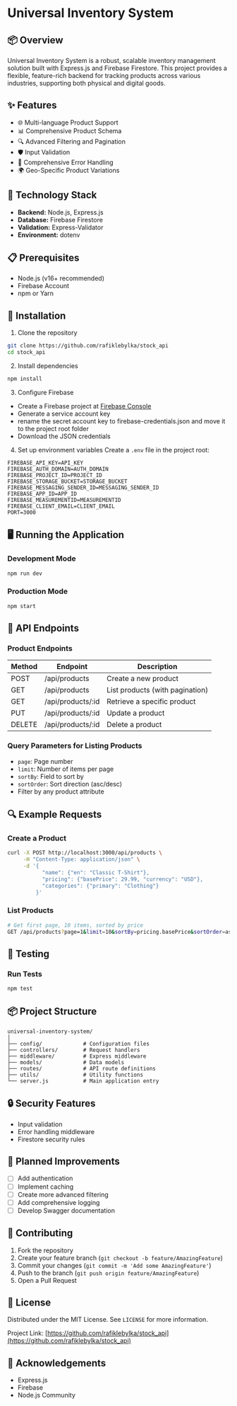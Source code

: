 # Universal Inventory System

## 📦 Overview

Universal Inventory System is a robust, scalable inventory management solution built with Express.js and Firebase Firestore. This project provides a flexible, feature-rich backend for tracking products across various industries, supporting both physical and digital goods.


## ✨ Features

- 🌐 Multi-language Product Support
- 📊 Comprehensive Product Schema
- 🔍 Advanced Filtering and Pagination
- 🛡️ Input Validation
- 📝 Comprehensive Error Handling
- 🌍 Geo-Specific Product Variations

## 🚀 Technology Stack

- **Backend:** Node.js, Express.js
- **Database:** Firebase Firestore
- **Validation:** Express-Validator
- **Environment:** dotenv

## 📋 Prerequisites

- Node.js (v16+ recommended)
- Firebase Account
- npm or Yarn

## 🔧 Installation

1. Clone the repository
```bash
git clone https://github.com/rafiklebylka/stock_api
cd stock_api
```

2. Install dependencies
```bash
npm install
```

3. Configure Firebase
- Create a Firebase project at [Firebase Console](https://console.firebase.google.com/)
- Generate a service account key
- rename the secret account key to firebase-credentials.json and move it to the project root folder
- Download the JSON credentials

4. Set up environment variables
Create a `.env` file in the project root:
```
FIREBASE_API_KEY=API_KEY
FIREBASE_AUTH_DOMAIN=AUTH_DOMAIN
FIREBASE_PROJECT_ID=PROJECT_ID
FIREBASE_STORAGE_BUCKET=STORAGE_BUCKET
FIREBASE_MESSAGING_SENDER_ID=MESSAGING_SENDER_ID
FIREBASE_APP_ID=APP_ID
FIREBASE_MEASUREMENTID=MEASUREMENTID
FIREBASE_CLIENT_EMAIL=CLIENT_EMAIL
PORT=3000
```

## 🖥️ Running the Application

### Development Mode
```bash
npm run dev
```

### Production Mode
```bash
npm start
```

## 📘 API Endpoints

### Product Endpoints

| Method | Endpoint          | Description                     |
|--------|-------------------|---------------------------------|
| POST   | /api/products     | Create a new product            |
| GET    | /api/products     | List products (with pagination) |
| GET    | /api/products/:id | Retrieve a specific product     |
| PUT    | /api/products/:id | Update a product                |
| DELETE | /api/products/:id | Delete a product                |

### Query Parameters for Listing Products

- `page`: Page number
- `limit`: Number of items per page
- `sortBy`: Field to sort by
- `sortOrder`: Sort direction (asc/desc)
- Filter by any product attribute

## 🔍 Example Requests

### Create a Product
```bash
curl -X POST http://localhost:3000/api/products \
     -H "Content-Type: application/json" \
     -d '{
           "name": {"en": "Classic T-Shirt"},
           "pricing": {"basePrice": 29.99, "currency": "USD"},
           "categories": {"primary": "Clothing"}
         }'
```

### List Products
```bash
# Get first page, 10 items, sorted by price
GET /api/products?page=1&limit=10&sortBy=pricing.basePrice&sortOrder=asc
```

## 🧪 Testing

### Run Tests
```bash
npm test
```

## 📦 Project Structure
```
universal-inventory-system/
│
├── config/             # Configuration files
├── controllers/        # Request handlers
├── middleware/         # Express middleware
├── models/             # Data models
├── routes/             # API route definitions
├── utils/              # Utility functions
└── server.js           # Main application entry
```

## 🔒 Security Features

- Input validation
- Error handling middleware
- Firestore security rules

## 🚧 Planned Improvements

- [ ] Add authentication
- [ ] Implement caching
- [ ] Create more advanced filtering
- [ ] Add comprehensive logging
- [ ] Develop Swagger documentation

## 🤝 Contributing

1. Fork the repository
2. Create your feature branch (`git checkout -b feature/AmazingFeature`)
3. Commit your changes (`git commit -m 'Add some AmazingFeature'`)
4. Push to the branch (`git push origin feature/AmazingFeature`)
5. Open a Pull Request

## 📄 License

Distributed under the MIT License. See `LICENSE` for more information.


Project Link: [https://github.com/rafiklebylka/stock_api](https://github.com/rafiklebylka/stock_api)

## 🙏 Acknowledgements

- Express.js
- Firebase
- Node.js Community
```

